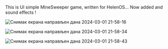 This is UI simple MineSweeper game, written for HelenOS...
Now added and sound effects !


![Снимак екрана направљен дана 2024-03-01 21-58-16](https://github.com/zmmaj/Mines-for-Sr-Bin.OS/assets/8336904/e5f3ddcc-eeec-4ca8-a6e6-ae680b2cafe5)

![Снимак екрана направљен дана 2024-03-01 21-58-34](https://github.com/zmmaj/Mines-for-Sr-Bin.OS/assets/8336904/4855a30a-ab53-4714-b188-d5172a16262a)

![Снимак екрана направљен дана 2024-03-01 21-58-43](https://github.com/zmmaj/Mines-for-Sr-Bin.OS/assets/8336904/faed9d28-4c27-4553-b13e-3d12ed65d5e6)

